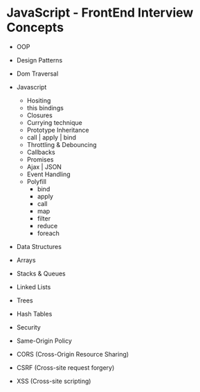 # JavaScript - FrontEnd Interview Concepts

- OOP
- Design Patterns
- Dom Traversal
- Javascript
  - Hositing
  - this bindings
  - Closures
  - Currying technique 
  - Prototype Inheritance
  - call | apply | bind
  - Throttling & Debouncing
  - Callbacks
  - Promises
  - Ajax | JSON
  - Event Handling
  - Polyfill
    - bind
    - apply
    - call
    - map
    - filter
    - reduce
    - foreach
 - Data Structures
  - Arrays
  - Stacks & Queues
  - Linked Lists
  - Trees
  - Hash Tables

  - Security
   - Same-Origin Policy
   - CORS (Cross-Origin Resource Sharing)
   - CSRF (Cross-site request forgery) 
   - XSS  (Cross-site scripting)
 
